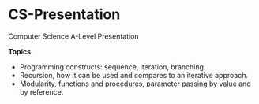 # CS-Presentation
Computer Science A-Level Presentation

**Topics**
* Programming constructs: sequence, iteration, branching.
* Recursion, how it can be used and compares to an iterative approach.
* Modularity, functions and procedures, parameter passing by value and by reference.
